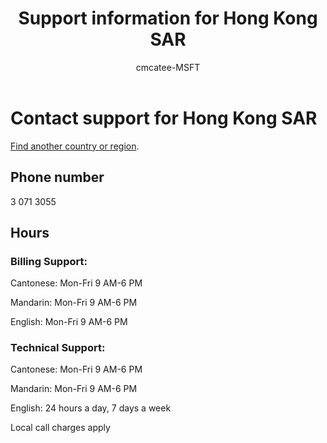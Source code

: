 ﻿---                                
title: Support information for Hong Kong SAR
author: cmcatee-MSFT
f1.keywords:
- NOCSH
ms.author: cmcatee
manager: mnirkhe
audience: Admin
ms.topic: reference
ms.service: o365-administration
ms.collection: Adm_Support
localization_priority: Priority
description: Learn how to contact support for your country or region.
ROBOTS: NOINDEX, NOFOLLOW
---

# Contact support for Hong Kong SAR

[Find another country or region](../contact-support-for-business-products.md).

## Phone number
3 071 3055

## Hours
### Billing Support:

Cantonese: Mon-Fri 9 AM-6 PM

Mandarin: Mon-Fri 9 AM-6 PM

English: Mon-Fri 9 AM-6 PM

### Technical Support:

Cantonese: Mon-Fri 9 AM-6 PM

Mandarin: Mon-Fri 9 AM-6 PM

English: 24 hours a day, 7 days a week

Local call charges apply